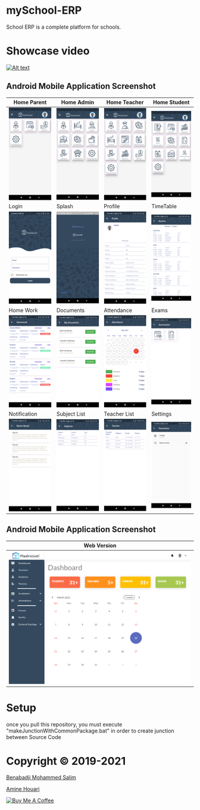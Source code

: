 # mySchool-ERP
School ERP is a complete platform for schools.

# Showcase video
[![Alt text](https://img.youtube.com/vi/rZycitWz3bI/0.jpg)](https://www.youtube.com/watch?v=rZycitWz3bI)

## Android Mobile Application Screenshot

| Home Parent | Home Admin | Home Teacher | Home Student |
|--|--|--|--|
| ![Home Parent](Screenshots/home_parent.jpg) | ![Home Admin](Screenshots/home_admin.jpg) | ![Home Teacher](Screenshots/home_teacher.jpg) |![Home Student](Screenshots/student_home.jpg) |
| Login | Splash | Profile | TimeTable |
| ![Login](Screenshots/login.jpg) | ![Splash](Screenshots/splash.jpg) | ![Profile](Screenshots/profile.jpg) |![TimeTable](Screenshots/timetable.jpg) |
| Home Work | Documents | Attendance | Exams |
| ![Home Work](Screenshots/home_work.jpg) | ![Documents](Screenshots/documents.jpg) | ![Attendance](Screenshots/attendance.jpg) |![Exams](Screenshots/exams.jpg) |
| Notification | Subject List | Teacher List | Settings |
| ![Notification](Screenshots/notification.jpg) | ![Subject List](Screenshots/subject_list.jpg) | ![Teacher List](Screenshots/teacher_list.jpg) |![Settings](Screenshots/settings.jpg) |


## Android Mobile Application Screenshot

| Web Version  |
|--|
| ![ Weather Forecast ](Screenshots/web.png) | 


# Setup
once you pull this repository, you must execute "makeJunctionWithCommonPackage.bat" in order to create junction between Source Code



# Copyright © 2019-2021

[Benabadji Mohammed Salim](https://github.com/salim97)

[Amine Houari](https://github.com/AmineHouari98)

<a href="https://www.buymeacoffee.com/salimbenabadji" target="_blank"><img src="https://cdn.buymeacoffee.com/buttons/v2/default-yellow.png" alt="Buy Me A Coffee" style="height: 60px !important;width: 217px !important;" ></a>
